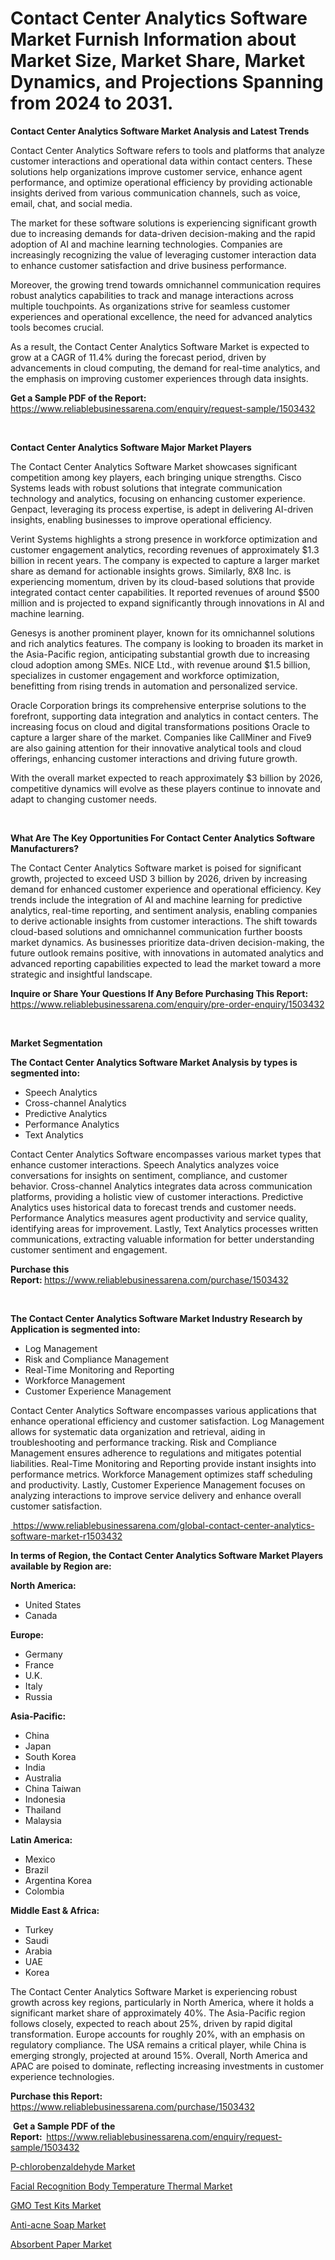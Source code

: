 <p><h1>Contact Center Analytics Software Market Furnish Information about Market Size, Market Share, Market Dynamics, and Projections Spanning from 2024 to 2031.</h1></p><p><strong>Contact Center Analytics Software Market Analysis and Latest Trends</strong></p>
<p><p>Contact Center Analytics Software refers to tools and platforms that analyze customer interactions and operational data within contact centers. These solutions help organizations improve customer service, enhance agent performance, and optimize operational efficiency by providing actionable insights derived from various communication channels, such as voice, email, chat, and social media. </p><p>The market for these software solutions is experiencing significant growth due to increasing demands for data-driven decision-making and the rapid adoption of AI and machine learning technologies. Companies are increasingly recognizing the value of leveraging customer interaction data to enhance customer satisfaction and drive business performance. </p><p>Moreover, the growing trend towards omnichannel communication requires robust analytics capabilities to track and manage interactions across multiple touchpoints. As organizations strive for seamless customer experiences and operational excellence, the need for advanced analytics tools becomes crucial. </p><p>As a result, the Contact Center Analytics Software Market is expected to grow at a CAGR of 11.4% during the forecast period, driven by advancements in cloud computing, the demand for real-time analytics, and the emphasis on improving customer experiences through data insights.</p></p>
<p><strong>Get a Sample PDF of the Report:&nbsp;</strong> <a href="https://www.reliablebusinessarena.com/enquiry/request-sample/1503432?utm_campaign=1290&utm_medium=2&utm_source=Github&utm_content=ia&utm_term=27092024&utm_id=contact-center-analytics-software">https://www.reliablebusinessarena.com/enquiry/request-sample/1503432</a></p>
<p>&nbsp;</p>
<p><strong>Contact Center Analytics Software Major Market Players</strong></p>
<p><p>The Contact Center Analytics Software Market showcases significant competition among key players, each bringing unique strengths. Cisco Systems leads with robust solutions that integrate communication technology and analytics, focusing on enhancing customer experience. Genpact, leveraging its process expertise, is adept in delivering AI-driven insights, enabling businesses to improve operational efficiency.</p><p>Verint Systems highlights a strong presence in workforce optimization and customer engagement analytics, recording revenues of approximately $1.3 billion in recent years. The company is expected to capture a larger market share as demand for actionable insights grows. Similarly, 8X8 Inc. is experiencing momentum, driven by its cloud-based solutions that provide integrated contact center capabilities. It reported revenues of around $500 million and is projected to expand significantly through innovations in AI and machine learning.</p><p>Genesys is another prominent player, known for its omnichannel solutions and rich analytics features. The company is looking to broaden its market in the Asia-Pacific region, anticipating substantial growth due to increasing cloud adoption among SMEs. NICE Ltd., with revenue around $1.5 billion, specializes in customer engagement and workforce optimization, benefitting from rising trends in automation and personalized service.</p><p>Oracle Corporation brings its comprehensive enterprise solutions to the forefront, supporting data integration and analytics in contact centers. The increasing focus on cloud and digital transformations positions Oracle to capture a larger share of the market. Companies like CallMiner and Five9 are also gaining attention for their innovative analytical tools and cloud offerings, enhancing customer interactions and driving future growth.</p><p>With the overall market expected to reach approximately $3 billion by 2026, competitive dynamics will evolve as these players continue to innovate and adapt to changing customer needs.</p></p>
<p>&nbsp;</p>
<p><strong>What Are The Key Opportunities For Contact Center Analytics Software Manufacturers?</strong></p>
<p><p>The Contact Center Analytics Software market is poised for significant growth, projected to exceed USD 3 billion by 2026, driven by increasing demand for enhanced customer experience and operational efficiency. Key trends include the integration of AI and machine learning for predictive analytics, real-time reporting, and sentiment analysis, enabling companies to derive actionable insights from customer interactions. The shift towards cloud-based solutions and omnichannel communication further boosts market dynamics. As businesses prioritize data-driven decision-making, the future outlook remains positive, with innovations in automated analytics and advanced reporting capabilities expected to lead the market toward a more strategic and insightful landscape.</p></p>
<p><strong>Inquire or Share Your Questions If Any Before Purchasing This Report:</strong> <a href="https://www.reliablebusinessarena.com/enquiry/pre-order-enquiry/1503432?utm_campaign=1290&utm_medium=2&utm_source=Github&utm_content=ia&utm_term=27092024&utm_id=contact-center-analytics-software">https://www.reliablebusinessarena.com/enquiry/pre-order-enquiry/1503432</a></p>
<p>&nbsp;</p>
<p><strong>Market Segmentation</strong></p>
<p><strong>The Contact Center Analytics Software Market Analysis by types is segmented into:</strong></p>
<p><ul><li>Speech Analytics</li><li>Cross-channel Analytics</li><li>Predictive Analytics</li><li>Performance Analytics</li><li>Text Analytics</li></ul></p>
<p><p>Contact Center Analytics Software encompasses various market types that enhance customer interactions. Speech Analytics analyzes voice conversations for insights on sentiment, compliance, and customer behavior. Cross-channel Analytics integrates data across communication platforms, providing a holistic view of customer interactions. Predictive Analytics uses historical data to forecast trends and customer needs. Performance Analytics measures agent productivity and service quality, identifying areas for improvement. Lastly, Text Analytics processes written communications, extracting valuable information for better understanding customer sentiment and engagement.</p></p>
<p><strong>Purchase this Report:&nbsp;</strong><a href="https://www.reliablebusinessarena.com/purchase/1503432?utm_campaign=1290&utm_medium=2&utm_source=Github&utm_content=ia&utm_term=27092024&utm_id=contact-center-analytics-software">https://www.reliablebusinessarena.com/purchase/1503432</a></p>
<p>&nbsp;</p>
<p><strong>The Contact Center Analytics Software Market Industry Research by Application is segmented into:</strong></p>
<p><ul><li>Log Management</li><li>Risk and Compliance Management</li><li>Real-Time Monitoring and Reporting</li><li>Workforce Management</li><li>Customer Experience Management</li></ul></p>
<p><p>Contact Center Analytics Software encompasses various applications that enhance operational efficiency and customer satisfaction. Log Management allows for systematic data organization and retrieval, aiding in troubleshooting and performance tracking. Risk and Compliance Management ensures adherence to regulations and mitigates potential liabilities. Real-Time Monitoring and Reporting provide instant insights into performance metrics. Workforce Management optimizes staff scheduling and productivity. Lastly, Customer Experience Management focuses on analyzing interactions to improve service delivery and enhance overall customer satisfaction.</p></p>
<p><a href="https://www.reliablebusinessarena.com/global-contact-center-analytics-software-market-r1503432?utm_campaign=1290&utm_medium=2&utm_source=Github&utm_content=ia&utm_term=27092024&utm_id=contact-center-analytics-software">&nbsp;https://www.reliablebusinessarena.com/global-contact-center-analytics-software-market-r1503432</a></p>
<p><strong>In terms of Region, the Contact Center Analytics Software Market Players available by Region are:</strong></p>
<p>
    <p> <strong> North America: </strong>
        <ul>
            <li>United States</li>
            <li>Canada</li>
        </ul>
        </p> 
    <p> <strong> Europe: </strong>
        <ul>
            <li>Germany</li>
            <li>France</li>
            <li>U.K.</li>
            <li>Italy</li>
            <li>Russia</li>
        </ul>
        </p> 
    <p> <strong> Asia-Pacific: </strong>
        <ul>
            <li>China</li>
            <li>Japan</li>
            <li>South Korea</li>
            <li>India</li>
            <li>Australia</li>
            <li>China Taiwan</li>
            <li>Indonesia</li>
            <li>Thailand</li>
            <li>Malaysia</li>
        </ul>
        </p> 
    <p> <strong> Latin America: </strong>
        <ul>
            <li>Mexico</li>
            <li>Brazil</li>
            <li>Argentina Korea</li>
            <li>Colombia</li>
        </ul>
        </p> 
    <p> <strong> Middle East & Africa: </strong>
        <ul>
            <li>Turkey</li>
            <li>Saudi</li>
            <li>Arabia</li>
            <li>UAE</li>
            <li>Korea</li>
        </ul>
    </p>
    </p>
<p><p>The Contact Center Analytics Software Market is experiencing robust growth across key regions, particularly in North America, where it holds a significant market share of approximately 40%. The Asia-Pacific region follows closely, expected to reach about 25%, driven by rapid digital transformation. Europe accounts for roughly 20%, with an emphasis on regulatory compliance. The USA remains a critical player, while China is emerging strongly, projected at around 15%. Overall, North America and APAC are poised to dominate, reflecting increasing investments in customer experience technologies.</p></p>
<p><strong>Purchase this Report: </strong><a href="https://www.reliablebusinessarena.com/purchase/1503432?utm_campaign=1290&utm_medium=2&utm_source=Github&utm_content=ia&utm_term=27092024&utm_id=contact-center-analytics-software">https://www.reliablebusinessarena.com/purchase/1503432</a></p>
<p>&nbsp;<strong>Get a Sample PDF of the Report:&nbsp;&nbsp;</strong><a href="https://www.reliablebusinessarena.com/enquiry/request-sample/1503432?utm_campaign=1290&utm_medium=2&utm_source=Github&utm_content=ia&utm_term=27092024&utm_id=contact-center-analytics-software">https://www.reliablebusinessarena.com/enquiry/request-sample/1503432</a></p>
<p><strong></strong></p>
<p><p><a href="https://github.com/lylyparadise/Market-Research-Report-List-5/blob/main/p-chlorobenzaldehyde-market.md?utm_campaign=1290&utm_medium=2&utm_source=Github&utm_content=ia&utm_term=27092024&utm_id=contact-center-analytics-software">P-chlorobenzaldehyde Market</a></p><p><a href="https://issuu.com/reportprime-2/docs/facial-recognition-body-temperature_1a310151454792?utm_campaign=1290&utm_medium=2&utm_source=Github&utm_content=ia&utm_term=27092024&utm_id=contact-center-analytics-software">Facial Recognition Body Temperature Thermal Market</a></p><p><a href="https://www.linkedin.com/pulse/global-gmo-test-kits-market-trends-forecasts-strategic-analysis-djdcc?trackingId=EQEC6MGvS2G0gkVYA1IXZw%3D%3D&utm_campaign=1290&utm_medium=2&utm_source=Github&utm_content=ia&utm_term=27092024&utm_id=contact-center-analytics-software">GMO Test Kits Market</a></p><p><a href="https://issuu.com/reportprime-2/docs/anti-acne-soap-market-size-2030.ppt_ad355e0b5a1861?utm_campaign=1290&utm_medium=2&utm_source=Github&utm_content=ia&utm_term=27092024&utm_id=contact-center-analytics-software">Anti-acne Soap Market</a></p><p><a href="https://www.linkedin.com/pulse/how-absorbent-paper-market-changing-from-2024-2031-research-reveal-3zj0e?trackingId=WP1c4n4IT8%2Bec0%2BHtxl7fw%3D%3D&utm_campaign=1290&utm_medium=2&utm_source=Github&utm_content=ia&utm_term=27092024&utm_id=contact-center-analytics-software">Absorbent Paper Market</a></p></p>
